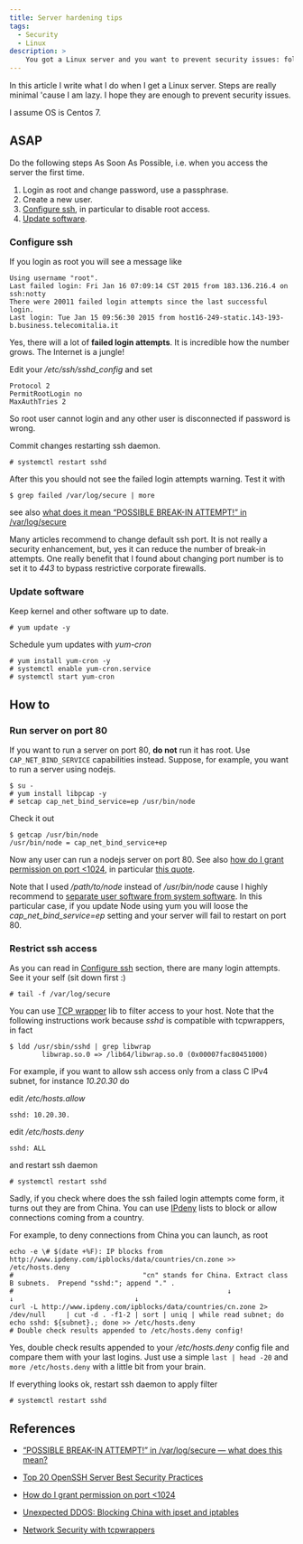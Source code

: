 ```yaml
---
title: Server hardening tips
tags:
  - Security
  - Linux
description: >
    You got a Linux server and you want to prevent security issues: follow these instructions.
---
```


In this article I write what I do when I get a Linux server. Steps are really minimal 'cause I am lazy. I hope they are enough to prevent security issues.

I assume OS is Centos 7.

## ASAP

<div class="alert alert-warning">Do the following steps As Soon As Possible, i.e. when you access the server the first time.</div>

1. Login as root and change password, use a passphrase.
2. Create a new user.
3. [Configure ssh](#configure-ssh), in particular to disable root access.
4. [Update software](#update-software).

### Configure ssh

If you login as root you will see a message like

```
Using username "root".
Last failed login: Fri Jan 16 07:09:14 CST 2015 from 183.136.216.4 on ssh:notty
There were 20011 failed login attempts since the last successful login.
Last login: Tue Jan 15 09:56:30 2015 from host16-249-static.143-193-b.business.telecomitalia.it
```

Yes, there will a lot of **failed login attempts**. It is incredible how the number grows. The Internet is a jungle!

Edit your */etc/ssh/sshd_config* and set

```
Protocol 2
PermitRootLogin no
MaxAuthTries 2
```

So root user cannot login and any other user is disconnected if password is wrong.

Commit changes restarting ssh daemon.

```
# systemctl restart sshd
```

After this you should not see the failed login attempts warning. Test it with

```
$ grep failed /var/log/secure | more
```

see also [what does it mean “POSSIBLE BREAK-IN ATTEMPT!” in /var/log/secure][1]

<div class="alert alert-info">Many articles recommend to change default ssh port. It is not really a security enhancement, but, yes it can reduce the number of break-in attempts.
One really benefit that I found about changing port number is to set it to <em>443</em> to bypass restrictive corporate firewalls.</div>

### Update software

Keep kernel and other software up to date.

```
# yum update -y
```

Schedule yum updates with *yum-cron*

```
# yum install yum-cron -y
# systemctl enable yum-cron.service
# systemctl start yum-cron
```

## How to

### Run server on port 80

If you want to run a server on port 80, **do not** run it has root.
Use `CAP_NET_BIND_SERVICE` capabilities instead. Suppose, for example, you want to run a server using nodejs.

```
$ su -
# yum install libpcap -y
# setcap cap_net_bind_service=ep /usr/bin/node
```

Check it out

```
$ getcap /usr/bin/node
/usr/bin/node = cap_net_bind_service+ep
```

Now any user can run a nodejs server on port 80. See also [how do I grant permission on port <1024][3], in particular [this quote](http://forums.fedoraforum.org/showpost.php?p=1129664&postcount=7).

<div class="alert alert-warning">Note that I used <em>/path/to/node</em> instead of <em>/usr/bin/node</em> cause I highly recommend to <a href="http://g14n.info/dotsoftware">separate user software from system software</a>.
In this particular case, if you update Node using yum you will loose the <em>cap_net_bind_service=ep</em> setting and your server will fail to restart on port 80.</div>

### Restrict ssh access

As you can read in [Configure ssh](#configure-ssh) section, there are many login attempts. See it your self (sit down first :)

```
# tail -f /var/log/secure
```

You can use [TCP wrapper][4] lib to filter access to your host. Note that the following instructions work because *sshd* is compatible with tcpwrappers, in fact

```
$ ldd /usr/sbin/sshd | grep libwrap
        libwrap.so.0 => /lib64/libwrap.so.0 (0x00007fac80451000)
```

For example, if you want to allow ssh access only from a class C IPv4 subnet, for instance *10.20.30* do

edit */etc/hosts.allow*

```
sshd: 10.20.30.
```

edit */etc/hosts.deny*

```
sshd: ALL
```

and restart ssh daemon

```
# systemctl restart sshd
```

Sadly, if you check where does the ssh failed login attempts come form, it turns out they are from China. You can use [IPdeny][6] lists to block or allow connections coming from a country.

For example, to deny connections from China you can launch, as root

```
echo -e \# $(date +%F): IP blocks from http://www.ipdeny.com/ipblocks/data/countries/cn.zone >> /etc/hosts.deny
#                                "cn" stands for China. Extract class B subnets.  Prepend "sshd:"; append "." .
#                                                     ↓                        ↓                              ↓ 
curl -L http://www.ipdeny.com/ipblocks/data/countries/cn.zone 2> /dev/null     | cut -d . -f1-2 | sort | uniq | while read subnet; do echo sshd: ${subnet}.; done >> /etc/hosts.deny
# Double check results appended to /etc/hosts.deny config!
```

Yes, double check results appended to your */etc/hosts.deny* config file and compare them with your last logins. Just use a simple `last | head -20` and `more /etc/hosts.deny` with a little bit from your brain.

If everything looks ok, restart ssh daemon to apply filter

```
# systemctl restart sshd
```

## References

* [“POSSIBLE BREAK-IN ATTEMPT!” in /var/log/secure — what does this mean?][1]
* [Top 20 OpenSSH Server Best Security Practices][2]
* [How do I grant permission on port <1024][3]
* [Unexpected DDOS: Blocking China with ipset and iptables][5]
* [Network Security with tcpwrappers][7]

  [1]: http://serverfault.com/questions/260706/possible-break-in-attempt-in-var-log-secure-what-does-this-mean "“POSSIBLE BREAK-IN ATTEMPT!” in /var/log/secure — what does this mean?"
  [2]: http://www.cyberciti.biz/tips/linux-unix-bsd-openssh-server-best-practices.html "Top 20 OpenSSH Server Best Security Practices"
  [3]: http://forums.fedoraforum.org/showthread.php?t=207398 "How do I grant permission on port <1024"
  [4]: https://en.wikipedia.org/wiki/TCP_Wrapper "TCP wrapper"
  [5]: https://mattwilcox.net/web-development/unexpected-ddos-blocking-china-with-ipset-and-iptables/ "Unexpected DDOS: Blocking China with ipset and iptables"
  [6]: http://www.ipdeny.com/ "IPdeny"
  [7]: https://ubuntu-tutorials.com/2007/09/02/network-security-with-tcpwrappers-hostsallow-and-hostsdeny/ "Network Security with tcpwrappers"
